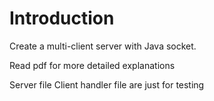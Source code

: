 # Introduction 
Create a multi-client server with Java socket.


Read pdf for more detailed explanations

Server file Client handler file are just for testing
